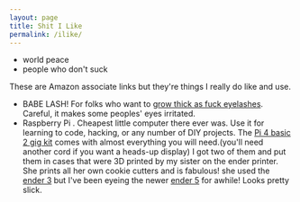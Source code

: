```yaml
---
layout: page
title: Shit I Like
permalink: /ilike/
---
```

- world peace
- people who don't suck 


These are Amazon associate links but they're things I really do like and use. 

- BABE LASH! For folks who want to [grow thick as fuck eyelashes](https://amzn.to/2NxIe60). Careful, it makes some peoples' eyes irritated. 
- Raspberry Pi . Cheapest little computer there ever was. Use it for learning to code, hacking, or any number of DIY projects. The [Pi 4 basic 2 gig kit](https://amzn.to/3294eJP) comes with almost everything you will need.(you'll need another cord if you want a heads-up display)  I got two of them and put them in cases that were 3D printed by my sister on the ender printer.  She prints all her own cookie cutters and is fabulous! she used the [ender 3](https://amzn.to/32fq6mZ) but I've been eyeing the newer [ender 5](https://amzn.to/32bGJzQ) for awhile! Looks pretty slick. 
    
    
